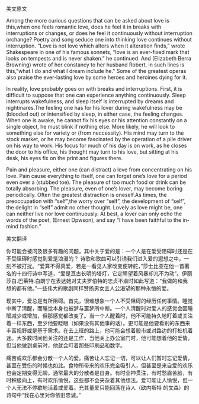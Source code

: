 美文原文

Among the more curious questions that can be asked about love is this,when one feels romantic love, does he feel it in breaks with interruptions or changes, or does he feel it continuously without interruption orchange? Poetry and song seduce one into thinking love continues without interruption. “Love is not love which alters when it alteration finds,” wrote Shakespeare in one of his famous sonnets, “love is an ever-fixed mark that looks on tempests and is never shaken.” he continued. And (Elizabeth Berra Browning) wrote of her constancy to her husband Robert, in such lines is this,"what I do and what I dream include he." Some of the greatest operas also praise the ever-lasting love by some heroes and heroines dying for it.

In reality, love probably goes on with breaks and interruptions. First, it is difficult to suppose that one can experience anything continuously. Sleep interrupts wakefulness, and sleep itself is interrupted by dreams and nightmares.The feeling one has for his lover during wakefulness may be (blooded out) or intensified by sleep, in either case, the feeling changes. When one is awake, he cannot fix his eyes or his attention constantly on a single object, he must blink if nothing else. More likely, he will look to something else for variety or (from neccessity). His mind may turn to the stock market, or he may become fascinated by the operation of a pile driver on his way to work. His focus for much of his day is on work, as he closes the door to his office, his thought may turn to his love, but sitting at his desk, his eyes fix on the print and figures there.

Pain and pleasure, either one (can distract) a love from concentrating on his love. Pain cause everything to itself, one can forget one’s love for a period even over a (stubbed toe). The pleasure of too much food or drink can be totally absorbing. The pleasure, even of one’s lover, may become boring periodically. Often the greatest distraction is oneself.As times, the preoccupation with “self”,the worry over “self”, the development of “self”, the delight in “self” admit no other thought. Lovely as love might be, one can neither live nor love continuously. At best, a lover can only echo the words of the poet, (Ernest Dpwson), and say “I have been faithful to the in-mind fashion.”

美文翻译

你可能会被问及很多有趣的问题，其中关于爱的是：一个人是在爱受阻碍时还是在不受阻碍时感觉到爱是浪漫的？ 诗歌和歌曲可以引诱我们进入爱的遐想之中，一刻不被打扰。“爱算不得真爱，若是一看见人家改变便转舵，”莎士比亚在他一首著名的十四行诗中写道，“爱是亘古长明的塔灯，它定睛望着风暴却兀不为动”。伊丽莎白.巴莱特.白朗宁在表达她对丈夫罗伯特的忠贞不渝时如此写道：“我做的和我想的都有他。”一些伟大的歌剧同样赞扬男女主人公渴望的那种永恒的爱。

现实中，爱总是有所阻碍。首先，很难想象一个人不受阻碍的经历任何事情。睡觉中断了清醒，而睡觉本身也被梦与噩梦所中断。一个人清醒时对爱人的感觉会因睡眠减少或增加，但那感觉都改变了。当一个人醒着时，他不可能持久地盯着或关注着一样东西，至少他要眨眼（如果没有其他事的话）。更可能是他要看别的东西来丰富视野或是基于需求。在去上班的路上，他可能会想着股市或对路边的打桩机着迷。大多数时间他关注的还是工作，当他关上办公室门时，他可能想着他的爱情，但当他做到桌前时，他就会盯着那些印刷品和数字。

痛苦或欢乐都会分散一个人的爱。痛苦让人忘记一切，可以让人们暂时忘记爱情，甚至在受伤的时候也如此。食物所带来的欢乐完全吸引人，但甚至是来自爱的欢乐也会定期变得无聊。通常最大的分散者是自身。有时全神贯注，有时愁眉苦脸，有时积极向上，有时欢乐愉悦，这些都不会夹杂着其他想法。爱可能让人愉悦，但一个人无法不停歇地活着或爱着。充其量爱只能回荡在诗人（欧内斯特 的文森）的诗句中“我在心里对你依旧忠诚。” 

